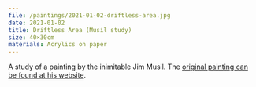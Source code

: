 ```yaml
---
file: /paintings/2021-01-02-driftless-area.jpg
date: 2021-01-02
title: Driftless Area (Musil study)
size: 40×30cm
materials: Acrylics on paper
---
```


A study of a painting by the inimitable Jim Musil. The [original painting can be found at his website](https://jimmusil.com/originals/driftless-area).
